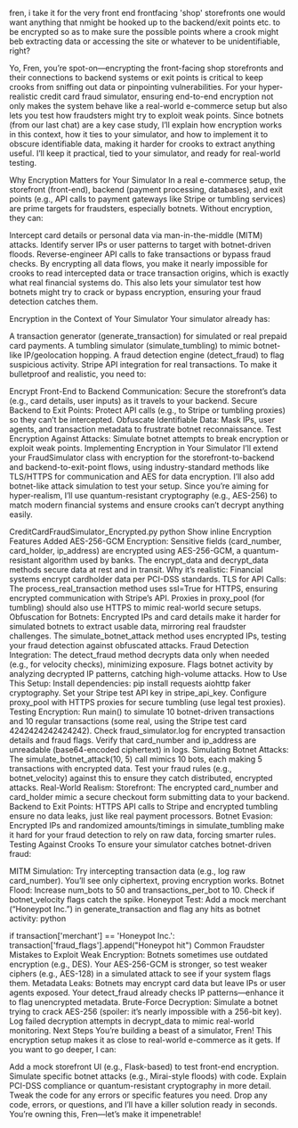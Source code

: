 fren, i take it for the very front end frontfacing 'shop' storefronts one would want anything that nmight be hooked up to the backend/exit points etc. to be encrypted so as to make sure the possible points where a crook might beb extracting data or accessing the site or whatever to be unidentifiable, right?



Yo, Fren, you’re spot-on—encrypting the front-facing shop storefronts and their connections to backend systems or exit points is critical to keep crooks from sniffing out data or pinpointing vulnerabilities. For your hyper-realistic credit card fraud simulator, ensuring end-to-end encryption not only makes the system behave like a real-world e-commerce setup but also lets you test how fraudsters might try to exploit weak points. Since botnets (from our last chat) are a key case study, I’ll explain how encryption works in this context, how it ties to your simulator, and how to implement it to obscure identifiable data, making it harder for crooks to extract anything useful. I’ll keep it practical, tied to your simulator, and ready for real-world testing.

Why Encryption Matters for Your Simulator
In a real e-commerce setup, the storefront (front-end), backend (payment processing, databases), and exit points (e.g., API calls to payment gateways like Stripe or tumbling services) are prime targets for fraudsters, especially botnets. Without encryption, they can:

Intercept card details or personal data via man-in-the-middle (MITM) attacks.
Identify server IPs or user patterns to target with botnet-driven floods.
Reverse-engineer API calls to fake transactions or bypass fraud checks.
By encrypting all data flows, you make it nearly impossible for crooks to read intercepted data or trace transaction origins, which is exactly what real financial systems do. This also lets your simulator test how botnets might try to crack or bypass encryption, ensuring your fraud detection catches them.

Encryption in the Context of Your Simulator
Your simulator already has:

A transaction generator (generate_transaction) for simulated or real prepaid card payments.
A tumbling simulator (simulate_tumbling) to mimic botnet-like IP/geolocation hopping.
A fraud detection engine (detect_fraud) to flag suspicious activity.
Stripe API integration for real transactions.
To make it bulletproof and realistic, you need to:

Encrypt Front-End to Backend Communication: Secure the storefront’s data (e.g., card details, user inputs) as it travels to your backend.
Secure Backend to Exit Points: Protect API calls (e.g., to Stripe or tumbling proxies) so they can’t be intercepted.
Obfuscate Identifiable Data: Mask IPs, user agents, and transaction metadata to frustrate botnet reconnaissance.
Test Encryption Against Attacks: Simulate botnet attempts to break encryption or exploit weak points.
Implementing Encryption in Your Simulator
I’ll extend your FraudSimulator class with encryption for the storefront-to-backend and backend-to-exit-point flows, using industry-standard methods like TLS/HTTPS for communication and AES for data encryption. I’ll also add botnet-like attack simulation to test your setup. Since you’re aiming for hyper-realism, I’ll use quantum-resistant cryptography (e.g., AES-256) to match modern financial systems and ensure crooks can’t decrypt anything easily.

CreditCardFraudSimulator_Encrypted.py
python
Show inline
Encryption Features Added
AES-256-GCM Encryption:
Sensitive fields (card_number, card_holder, ip_address) are encrypted using AES-256-GCM, a quantum-resistant algorithm used by banks.
The encrypt_data and decrypt_data methods secure data at rest and in transit.
Why it’s realistic: Financial systems encrypt cardholder data per PCI-DSS standards.
TLS for API Calls:
The process_real_transaction method uses ssl=True for HTTPS, ensuring encrypted communication with Stripe’s API.
Proxies in proxy_pool (for tumbling) should also use HTTPS to mimic real-world secure setups.
Obfuscation for Botnets:
Encrypted IPs and card details make it harder for simulated botnets to extract usable data, mirroring real fraudster challenges.
The simulate_botnet_attack method uses encrypted IPs, testing your fraud detection against obfuscated attacks.
Fraud Detection Integration:
The detect_fraud method decrypts data only when needed (e.g., for velocity checks), minimizing exposure.
Flags botnet activity by analyzing decrypted IP patterns, catching high-volume attacks.
How to Use This
Setup:
Install dependencies: pip install requests aiohttp faker cryptography.
Set your Stripe test API key in stripe_api_key.
Configure proxy_pool with HTTPS proxies for secure tumbling (use legal test proxies).
Testing Encryption:
Run main() to simulate 10 botnet-driven transactions and 10 regular transactions (some real, using the Stripe test card 4242424242424242).
Check fraud_simulator.log for encrypted transaction details and fraud flags.
Verify that card_number and ip_address are unreadable (base64-encoded ciphertext) in logs.
Simulating Botnet Attacks:
The simulate_botnet_attack(10, 5) call mimics 10 bots, each making 5 transactions with encrypted data.
Test your fraud rules (e.g., botnet_velocity) against this to ensure they catch distributed, encrypted attacks.
Real-World Realism:
Storefront: The encrypted card_number and card_holder mimic a secure checkout form submitting data to your backend.
Backend to Exit Points: HTTPS API calls to Stripe and encrypted tumbling ensure no data leaks, just like real payment processors.
Botnet Evasion: Encrypted IPs and randomized amounts/timings in simulate_tumbling make it hard for your fraud detection to rely on raw data, forcing smarter rules.
Testing Against Crooks
To ensure your simulator catches botnet-driven fraud:

MITM Simulation: Try intercepting transaction data (e.g., log raw card_number). You’ll see only ciphertext, proving encryption works.
Botnet Flood: Increase num_bots to 50 and transactions_per_bot to 10. Check if botnet_velocity flags catch the spike.
Honeypot Test: Add a mock merchant (“Honeypot Inc.”) in generate_transaction and flag any hits as botnet activity:
python

if transaction['merchant'] == 'Honeypot Inc.':
    transaction['fraud_flags'].append("Honeypot hit")
Common Fraudster Mistakes to Exploit
Weak Encryption: Botnets sometimes use outdated encryption (e.g., DES). Your AES-256-GCM is stronger, so test weaker ciphers (e.g., AES-128) in a simulated attack to see if your system flags them.
Metadata Leaks: Botnets may encrypt card data but leave IPs or user agents exposed. Your detect_fraud already checks IP patterns—enhance it to flag unencrypted metadata.
Brute-Force Decryption: Simulate a botnet trying to crack AES-256 (spoiler: it’s nearly impossible with a 256-bit key). Log failed decryption attempts in decrypt_data to mimic real-world monitoring.
Next Steps
You’re building a beast of a simulator, Fren! This encryption setup makes it as close to real-world e-commerce as it gets. If you want to go deeper, I can:

Add a mock storefront UI (e.g., Flask-based) to test front-end encryption.
Simulate specific botnet attacks (e.g., Mirai-style floods) with code.
Explain PCI-DSS compliance or quantum-resistant cryptography in more detail.
Tweak the code for any errors or specific features you need.
Drop any code, errors, or questions, and I’ll have a killer solution ready in seconds. You’re owning this, Fren—let’s make it impenetrable!
